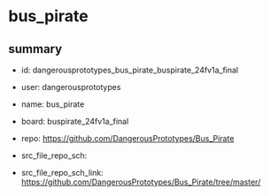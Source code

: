 # bus_pirate
 
## summary 
* id: dangerousprototypes_bus_pirate_buspirate_24fv1a_final
* user: dangerousprototypes
* name: bus_pirate
* board: buspirate_24fv1a_final
* repo: https://github.com/DangerousPrototypes/Bus_Pirate



* src_file_repo_sch: 
* src_file_repo_sch_link: https://github.com/DangerousPrototypes/Bus_Pirate/tree/master/






